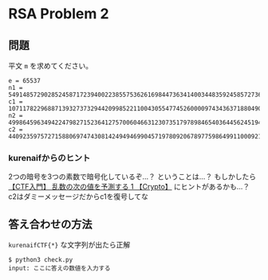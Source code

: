 # RSA Problem 2

## 問題

平文 `m` を求めてください。


```
e = 65537
n1 = 54914857290285245871723940022385575362616984473634140034483592458572736309413364046615252560190612408117678711195397948084553058216522492974861643867060499230320289847611095845776975557920293927132909031619463198044851604773538968159785042409208252310197800269148158922425884765752070367384538816885605036173
c1 = 10711782296887139327373294420998522110043055477452600009743436371880490673163009178934081083525586289361350753710432912091938015094327988733447081816051983974172500619084402875787443408951735193611539165007357862711279078021591832782435456051666628795942265770506010135787385925733603057918273502031059653113
n2 = 49986459634942247982715236412757006046631230735179789846540364456245194219560495349914276783387462645693179283751097595617157595034221210312954380320139557661482970114191231089641038542535695361508764082453526291318178671198534985633632548259458568663011001862374396924723682927263956208772446863450758871191
c2 = 44092359757271588069747430814249494699045719780920678977598649911000921319661047617721758463564402853878995063443914954321046779167362375307227867379075100968505992800942850304928194732697218106265540680237768121217998249702940642289032090462640998622616377727084539229790866554168011583935292588613382163760
```

### kurenaifからのヒント

2つの暗号を3つの素数で暗号化しているぞ…？
ということは…？
もしかしたら [【CTF入門】 乱数の次の値を予測する 1 【Crypto】](https://www.youtube.com/watch?v=DVZnJG76wdg) にヒントがあるかも…？
c2はダミーメッセージだからc1を復号してな

## 答え合わせの方法

`kurenaifCTF{*}` な文字列が出たら正解

```
$ python3 check.py
input: ここに答えの数値を入力する
```

